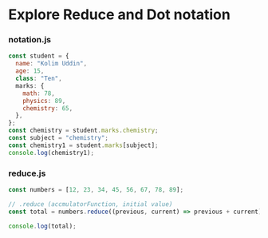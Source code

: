 # Explore Reduce and Dot notation

### notation.js

```jsx
const student = {
  name: "Kolim Uddin",
  age: 15,
  class: "Ten",
  marks: {
    math: 78,
    physics: 89,
    chemistry: 65,
  },
};
const chemistry = student.marks.chemistry;
const subject = "chemistry";
const chemistry1 = student.marks[subject];
console.log(chemistry1);
```

### reduce.js

```jsx
const numbers = [12, 23, 34, 45, 56, 67, 78, 89];

// .reduce (accmulatorFunction, initial value)
const total = numbers.reduce((previous, current) => previous + current);

console.log(total);
```
